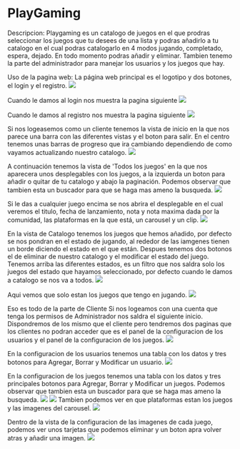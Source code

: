 # PlayGaming

Descripcion: Playgaming es un catalogo de juegos en el que prodras seleccionar los juegos que tu desees de una lista y podras añadirlo a tu catalogo en el cual podras catalogarlo en 4 modos jugando, completado, espera, dejado. En todo momento podras añadir y eliminar. Tambien tenemo la parte del administrador para manejar los usuarios y los juegos que hay.

Uso de la pagina web:
La página web principal es el logotipo y dos botones, el login y el registro.
<img src="https://github.com/samuelvalverde28/PlayGaming-Marzo/blob/master/Capturas%20playgaming%20marzo/Home.PNG" >

Cuando le damos al login nos muestra la pagina siguiente
<img src="https://github.com/samuelvalverde28/PlayGaming-Marzo/blob/master/Capturas%20playgaming%20marzo/Login.PNG" >

Cuando le damos al registro nos muestra la pagina siguiente
<img src="https://github.com/samuelvalverde28/PlayGaming-Marzo/blob/master/Capturas%20playgaming%20marzo/Registro.PNG" >

Si nos logeasemos como un cliente tenemos la vista de inicio en la que nos parece una barra con las diferentes vistas y el boton para salir. En el centro tenemos unas barras de progreso que ira cambiando dependiendo de como vayamos actualizando nuestro catalogo.
<img src="https://github.com/samuelvalverde28/PlayGaming-Marzo/blob/master/Capturas%20playgaming%20marzo/Inicio.PNG" >

A continuación tenemos la vista de 'Todos los juegos' en la que nos aparecera unos desplegables con los juegos, a la izquierda un boton para añadir o quitar de tu catalogo y abajo la paginación. Podemos observar que tambien esta un buscador para que se haga mas ameno la busqueda.
<img src="https://github.com/samuelvalverde28/PlayGaming-Marzo/blob/master/Capturas%20playgaming%20marzo/all.PNG" >

Si le das a cualquier juego encima se nos abrira el desplegable en el cual veremos el titulo, fecha de lanzamiento, nota y nota maxima dada por la comunidad, las plataformas en la que está, un carousel y un clip.
<img src="https://github.com/samuelvalverde28/PlayGaming-Marzo/blob/master/Capturas%20playgaming%20marzo/desplegable.PNG" >

En la vista de Catalogo tenemos los juegos que hemos añadido, por defecto se nos pondran en el estado de jugando, al rededor de las iamgenes tienen un borde diciendo el estado en el que están. Despues tenemos dos botonos el de eliminar de nuestro catalogo y el modificar el estado del juego.
Tenemos arriba las diferentes estados, es un filtro que nos saldra solo los juegos del estado que hayamos seleccionado, por defecto cuando le damos a catalogo se nos va a todos. 
<img src="https://github.com/samuelvalverde28/PlayGaming-Marzo/blob/master/Capturas%20playgaming%20marzo/Catalogo.PNG" >

Aqui vemos que solo estan los juegos que tengo en jugando.
<img src="https://github.com/samuelvalverde28/PlayGaming-Marzo/blob/master/Capturas%20playgaming%20marzo/Jugando.PNG" >

Eso es todo de la parte de Cliente
Si nos logeamos con una cuenta que tenga los permisos de Administrador nos saldra el siguiente inicio.
Dispondremos de los mismo que el cliente pero tendremos dos paginas que los clientes no podran acceder que es el panel de la configuracion de los usuarios y el panel de la configuracion de los juegos.
<img src="https://github.com/samuelvalverde28/PlayGaming-Marzo/blob/master/Capturas%20playgaming%20marzo/InicioAdmin.PNG" >

En la configuracion de los usuarios tenemos una tabla con los datos y tres botonos para Agregar, Borrar y Modificar un usuario.
<img src="https://github.com/samuelvalverde28/PlayGaming-Marzo/blob/master/Capturas%20playgaming%20marzo/configUsu.PNG" >

En la configuracion de los juegos tenemos una tabla con los datos y tres principales botonos para Agregar, Borrar y Modificar un juegos. Podemos observar que tambien esta un buscador para que se haga mas ameno la busqueda.
<img src="https://github.com/samuelvalverde28/PlayGaming-Marzo/blob/master/Capturas%20playgaming%20marzo/configJuegos1.PNG" >
<img src="https://github.com/samuelvalverde28/PlayGaming-Marzo/blob/master/Capturas%20playgaming%20marzo/configJuegos2.PNG" >
Tambien podemos ver en que plataformas estan los juegos y las imagenes del carousel.
<img src="https://github.com/samuelvalverde28/PlayGaming-Marzo/blob/master/Capturas%20playgaming%20marzo/configJuegos3.PNG" >

Dentro de la vista de la configuracion de las imagenes de cada juego, podemos ver unos tarjetas que podemos eliminar y un boton apra volver atras y añadir una imagen.
<img src="https://github.com/samuelvalverde28/PlayGaming-Marzo/blob/master/Capturas%20playgaming%20marzo/configImagenes.PNG" >
